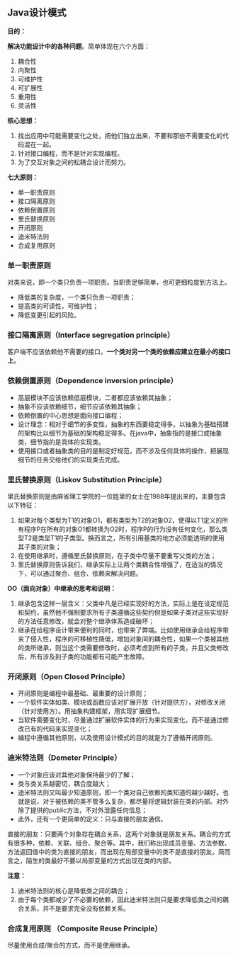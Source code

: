 ## Java设计模式

**目的：**

**解决功能设计中的各种问题**。简单体现在六个方面：

1. 耦合性
2. 内聚性
3. 可维护性
4. 可扩展性
5. 重用性
6. 灵活性

**核心思想：**

1. 找出应用中可能需要变化之处，把他们独立出来，不要和那些不需要变化的代码混在一起。
2. 针对接口编程，而不是针对实现编程。
3. 为了交互对象之间的松耦合设计而努力。

**七大原则：**

- 单一职责原则
- 接口隔离原则
- 依赖倒置原则
- 里氏替换原则
- 开闭原则
- 迪米特法则
- 合成复用原则

### 单一职责原则

对类来说，即一个类只负责一项职责。当职责足够简单，也可更细粒度到方法上。

- 降低类的复杂度，一个类只负责一项职责；
- 提高类的可读性，可维护性；
- 降低变更引起的风险。

### 接口隔离原则（Interface segregation principle）

客户端不应该依赖他不需要的接口，**一个类对另一个类的依赖应建立在最小的接口上**。

### 依赖倒置原则（Dependence  inversion principle）

- 高层模块不应该依赖低层模块，二者都应该依赖其抽象；
- 抽象不应该依赖细节，细节应该依赖其抽象；
- 依赖倒置的中心思想是面向接口编程；
- 设计理念：相对于细节的多变性，抽象的东西要稳定得多。以抽象为基础搭建的架构比以细节为基础的架构稳定得多。在java中，抽象指的是接口或抽象类，细节指的是具体的实现类。
- 使用接口或者抽象类的目的是制定好规范，而不涉及任何具体的操作，把展现细节的任务交给他们的实现类去完成。

### 里氏替换原则（Liskov Substitution Principle）

里氏替换原则是由麻省理工学院的一位姓里的女士在1988年提出来的，主要包含以下特征：

1. 如果对每个类型为T1的对象O1，都有类型为T2的对象O2，使得以T1定义的所有程序P在所有的对象O1都转换为O2时，程序P的行为没有任何变化，那么类型T2是类型T1的子类型。换而言之，所有引用基类的地方必须能透明的使用其子类的对象；
2. 在使用继承时，遵循里氏替换原则，在子类中尽量不要重写父类的方法；
3. 里氏替换原则告诉我们，继承实际上让两个类耦合性增强了，在适当的情况下，可以通过聚合、组合、依赖来解决问题。

**OO（面向对象）中继承的思考和说明：**

1. 继承包含这样一层含义：父类中凡是已经实现好的方法，实际上是在设定规范和契约，虽然他不强制要求所有子类遵循这些契约但是如果子类对这些实现好的方法任意修改，就会对整个继承体系造成破坏；
2. 继承在给程序设计带来便利的同时，也带来了弊端。比如使用继承会给程序带来了侵入性，程序的可移植性降低，增加对象间的耦合性，如果一个类被其他的类所继承，则当这个类需要修改时，必须考虑到所有的子类，并且父类修改后，所有涉及到子类的功能都有可能产生故障。

### 开闭原则（Open Closed Principle）

- 开闭原则是编程中最基础、最重要的设计原则；
- 一个软件实体如类、模块或函数应该对扩展开放（针对提供方），对修改关闭（针对使用方）。用抽象构建框架，用实现扩展细节。
- 当软件需要变化时，尽量通过扩展软件实体的行为来实现变化，而不是通过修改已有的代码来实现变化；
- 编程中遵循其他原则，以及使用设计模式的目的就是为了遵循开闭原则。

### 迪米特法则（Demeter Principle）

- 一个对象应该对其他对象保持最少的了解；
- 类与类关系越密切，耦合度越大；
- 迪米特法则又叫最少知道原则，即一个类对自己依赖的类知道的越少越好。也就是说，对于被依赖的类不管多么复杂，都尽量将逻辑封装在类的内部。对外除了提供的public方法，不对外泄露任何信息；
- 此外，还有一个更简单的定义：只与直接的朋友通信。

直接的朋友：只要两个对象存在耦合关系，这两个对象就是朋友关系。耦合的方式有很多种，依赖、关联、组合、聚合等。其中，我们称出现成员变量、方法参数、方法返回值中的类为直接的朋友，而出现在局部变量中的类不是直接的朋友。简而言之，陌生的类最好不要以局部变量的方式出现在类的内部，

**注意：**

1. 迪米特法则的核心是降低类之间的耦合；
2. 由于每个类都减少了不必要的依赖，因此迪米特法则只是要求降低类之间的耦合关系，并不是要求完全没有依赖关系。

### 合成复用原则 （Composite Reuse Principle）

尽量使用合成/聚合的方式，而不是使用继承。



